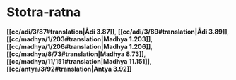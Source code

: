 # Stotra-ratna

**[[cc/adi/3/87#translation|Ādi 3.87]]**, **[[cc/adi/3/89#translation|Ādi 3.89]]**, **[[cc/madhya/1/203#translation|Madhya 1.203]]**, **[[cc/madhya/1/206#translation|Madhya 1.206]]**, **[[cc/madhya/8/73#translation|Madhya 8.73]]**, **[[cc/madhya/11/151#translation|Madhya 11.151]]**, **[[cc/antya/3/92#translation|Antya 3.92]]**

